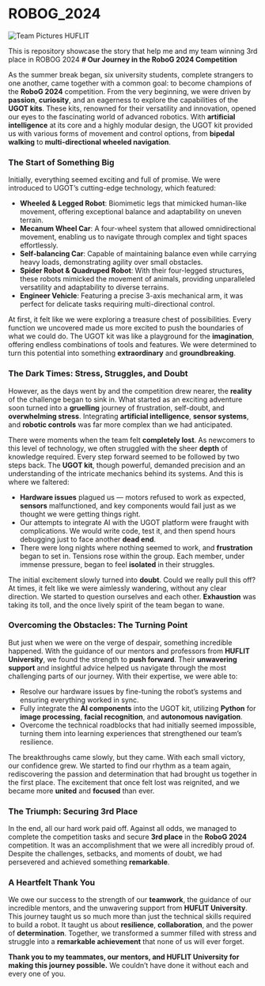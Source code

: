 # ROBOG_2024

![Team Pictures HUFLIT](https://scontent.fsgn5-5.fna.fbcdn.net/v/t39.30808-6/460972610_1074842707535275_4029347266825200113_n.jpg?_nc_cat=108&ccb=1-7&_nc_sid=127cfc&_nc_eui2=AeF7sZm6AUTH2VOWHCjlCVHkg9yYV-mJlkqD3JhX6YmWSi9YKw3wE691sFrR4gg5dLb_f-d6HptSenM54NWwBz3U&_nc_ohc=ht3fnZXO2-cQ7kNvgHcYelX&_nc_zt=23&_nc_ht=scontent.fsgn5-5.fna&_nc_gid=AfHnqj9XNvpa6YJYs9R0Cgz&oh=00_AYA4ZwDMuFzdwFiJFrDc3nZHX3iNxp0Nto1VYmETvRtSog&oe=6776D399)

This is repository showcase the story that help me and my team winning 3rd place in ROBOG 2024
**# Our Journey in the RoboG 2024 Competition**

As the summer break began, six university students, complete strangers to one another, came together with a common goal: to become champions of the **RoboG 2024** competition. From the very beginning, we were driven by **passion**, **curiosity**, and an eagerness to explore the capabilities of the **UGOT kits**. These kits, renowned for their versatility and innovation, opened our eyes to the fascinating world of advanced robotics. With **artificial intelligence** at its core and a highly modular design, the UGOT kit provided us with various forms of movement and control options, from **bipedal walking** to **multi-directional wheeled navigation**.

### **The Start of Something Big**

Initially, everything seemed exciting and full of promise. We were introduced to UGOT’s cutting-edge technology, which featured:

- **Wheeled & Legged Robot**: Biomimetic legs that mimicked human-like movement, offering exceptional balance and adaptability on uneven terrain.
- **Mecanum Wheel Car**: A four-wheel system that allowed omnidirectional movement, enabling us to navigate through complex and tight spaces effortlessly.
- **Self-balancing Car**: Capable of maintaining balance even while carrying heavy loads, demonstrating agility over small obstacles.
- **Spider Robot & Quadruped Robot**: With their four-legged structures, these robots mimicked the movement of animals, providing unparalleled versatility and adaptability to diverse terrains.
- **Engineer Vehicle**: Featuring a precise 3-axis mechanical arm, it was perfect for delicate tasks requiring multi-directional control.

At first, it felt like we were exploring a treasure chest of possibilities. Every function we uncovered made us more excited to push the boundaries of what we could do. The UGOT kit was like a playground for the **imagination**, offering endless combinations of tools and features. We were determined to turn this potential into something **extraordinary** and **groundbreaking**.

### **The Dark Times: Stress, Struggles, and Doubt**

However, as the days went by and the competition drew nearer, the **reality** of the challenge began to sink in. What started as an exciting adventure soon turned into a **gruelling** journey of frustration, self-doubt, and **overwhelming stress**. Integrating **artificial intelligence**, **sensor systems**, and **robotic controls** was far more complex than we had anticipated.

There were moments when the team felt **completely lost**. As newcomers to this level of technology, we often struggled with the sheer **depth** of knowledge required. Every step forward seemed to be followed by two steps back. The **UGOT kit**, though powerful, demanded precision and an understanding of the intricate mechanics behind its systems. And this is where we faltered:

- **Hardware issues** plagued us — motors refused to work as expected, **sensors** malfunctioned, and key components would fail just as we thought we were getting things right.
- Our attempts to integrate AI with the UGOT platform were fraught with complications. We would write code, test it, and then spend hours debugging just to face another **dead end**.
- There were long nights where nothing seemed to work, and **frustration** began to set in. Tensions rose within the group. Each member, under immense pressure, began to feel **isolated** in their struggles.

The initial excitement slowly turned into **doubt**. Could we really pull this off? At times, it felt like we were aimlessly wandering, without any clear direction. We started to question ourselves and each other. **Exhaustion** was taking its toll, and the once lively spirit of the team began to wane.

### **Overcoming the Obstacles: The Turning Point**

But just when we were on the verge of despair, something incredible happened. With the guidance of our mentors and professors from **HUFLIT University**, we found the strength to **push forward**. Their **unwavering support** and insightful advice helped us navigate through the most challenging parts of our journey. With their expertise, we were able to:

- Resolve our hardware issues by fine-tuning the robot’s systems and ensuring everything worked in sync.
- Fully integrate the **AI components** into the UGOT kit, utilizing **Python** for **image processing**, **facial recognition**, and **autonomous navigation**.
- Overcome the technical roadblocks that had initially seemed impossible, turning them into learning experiences that strengthened our team’s resilience.

The breakthroughs came slowly, but they came. With each small victory, our confidence grew. We started to find our rhythm as a team again, rediscovering the passion and determination that had brought us together in the first place. The excitement that once felt lost was reignited, and we became more **united** and **focused** than ever.

### **The Triumph: Securing 3rd Place**

In the end, all our hard work paid off. Against all odds, we managed to complete the competition tasks and secure **3rd place** in the **RoboG 2024** competition. It was an accomplishment that we were all incredibly proud of. Despite the challenges, setbacks, and moments of doubt, we had persevered and achieved something **remarkable**.

### **A Heartfelt Thank You**

We owe our success to the strength of our **teamwork**, the guidance of our incredible mentors, and the unwavering support from **HUFLIT University**. This journey taught us so much more than just the technical skills required to build a robot. It taught us about **resilience**, **collaboration**, and the power of **determination**. Together, we transformed a summer filled with stress and struggle into a **remarkable achievement** that none of us will ever forget.

**Thank you to my teammates, our mentors, and HUFLIT University for making this journey possible.** We couldn’t have done it without each and every one of you.
